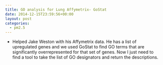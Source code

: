 ```yaml
---
title: GO analysis for Lung Affymetrix- GoStat
date: 2014-12-15T23:59:56+00:00
layout: post
categories:
  - pm2.5
---
```

  * Helped Jake Weston with his Affymetrix data. He has a list of upregulated genes and we used GoStat to find GO terms that are significantly overrepresented for that set of genes. Now I just need to find a tool to take the list of GO designators and return the descriptions.
